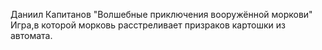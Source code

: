 Даниил Капитанов
"Волшебные приключения вооружённой моркови"
Игра,в которой морковь расстреливает призраков картошки из автомата.
